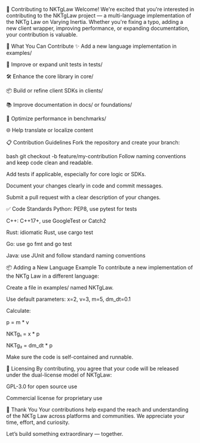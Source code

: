 🤝 Contributing to NKTgLaw
Welcome! We're excited that you're interested in contributing to the NKTgLaw project — a multi-language implementation of the NKTg Law on Varying Inertia. Whether you're fixing a typo, adding a new client wrapper, improving performance, or expanding documentation, your contribution is valuable.

🧩 What You Can Contribute
✨ Add a new language implementation in examples/

🧪 Improve or expand unit tests in tests/

🛠 Enhance the core library in core/

📦 Build or refine client SDKs in clients/

📚 Improve documentation in docs/ or foundations/

🚀 Optimize performance in benchmarks/

🌐 Help translate or localize content

📋 Contribution Guidelines
Fork the repository and create your branch:

bash
git checkout -b feature/my-contribution
Follow naming conventions and keep code clean and readable.

Add tests if applicable, especially for core logic or SDKs.

Document your changes clearly in code and commit messages.

Submit a pull request with a clear description of your changes.

✅ Code Standards
Python: PEP8, use pytest for tests

C++: C++17+, use GoogleTest or Catch2

Rust: idiomatic Rust, use cargo test

Go: use go fmt and go test

Java: use JUnit and follow standard naming conventions

📦 Adding a New Language Example
To contribute a new implementation of the NKTg Law in a different language:

Create a file in examples/ named NKTgLaw.<language>

Use default parameters: x=2, v=3, m=5, dm_dt=0.1

Calculate:

p = m * v

NKTg₁ = x * p

NKTg₂ = dm_dt * p

Make sure the code is self-contained and runnable.

📜 Licensing
By contributing, you agree that your code will be released under the dual-license model of NKTgLaw:

GPL-3.0 for open source use

Commercial license for proprietary use

🙏 Thank You
Your contributions help expand the reach and understanding of the NKTg Law across platforms and communities. We appreciate your time, effort, and curiosity.

Let’s build something extraordinary — together.
